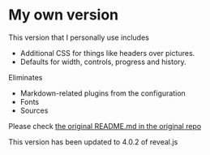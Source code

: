 # My own version

This version that I personally use includes

* Additional CSS for things like headers over pictures.
* Defaults for width, controls, progress and history.

Eliminates
* Markdown-related plugins from the configuration
* Fonts
* Sources

Please check [the original README.md in the original repo](https://github.com/hakimel/reveal.js/blob/master/README.md)

This version has been updated to 4.0.2 of reveal.js
